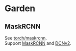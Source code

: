 # Garden

## MaskRCNN

See [torch/maskrcnn](./torch/maskrcnn).  
Support [MaskRCNN](https://github.com/lyncole/maskrcnn-benchmark)
and [DCNv2](https://github.com/CharlesShang/DCNv2).

